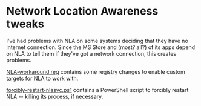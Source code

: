 # Network Location Awareness tweaks

I've had problems with NLA on some systems deciding that they have no internet connection.  Since the MS Store and (most? all?) of its apps depend on NLA to tell them if they've got a network connection, this creates problems.

[NLA-workaround.reg](NLA-workaround.reg) contains some registry changes to enable custom targets for NLA to work with.

[forcibly-restart-nlasvc.ps1](forcibly-restart-nlasvc.ps1) contains a PowerShell script to forcibly restart NLA -- killing its process, if necessary.
